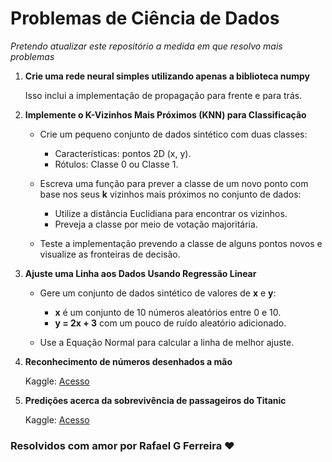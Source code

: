 # Problemas de Ciência de Dados
*Pretendo atualizar este repositório a medida em que resolvo mais problemas*
1. **Crie uma rede neural simples utilizando apenas a biblioteca numpy**

   Isso inclui a implementação de propagação para frente e para trás.

2. **Implemente o K-Vizinhos Mais Próximos (KNN) para Classificação**

   - Crie um pequeno conjunto de dados sintético com duas classes:
     - Características: pontos 2D (x, y).
     - Rótulos: Classe 0 ou Classe 1.

   - Escreva uma função para prever a classe de um novo ponto com base nos seus **k** vizinhos mais próximos no conjunto de dados:
     - Utilize a distância Euclidiana para encontrar os vizinhos.
     - Preveja a classe por meio de votação majoritária.

   - Teste a implementação prevendo a classe de alguns pontos novos e visualize as fronteiras de decisão.

3. **Ajuste uma Linha aos Dados Usando Regressão Linear**

   - Gere um conjunto de dados sintético de valores de **x** e **y**:
     - **x** é um conjunto de 10 números aleatórios entre 0 e 10.
     - **y = 2x + 3** com um pouco de ruído aleatório adicionado.
   
   - Use a Equação Normal para calcular a linha de melhor ajuste.
  
4. **Reconhecimento de números desenhados a mão**

   Kaggle: [Acesso](https://www.kaggle.com/competitions/digit-recognizer)

6. **Predições acerca da sobrevivência de passageiros do Titanic**

   Kaggle: [Acesso](https://www.kaggle.com/competitions/titanic) 

### Resolvidos com amor por Rafael G Ferreira ❤️
